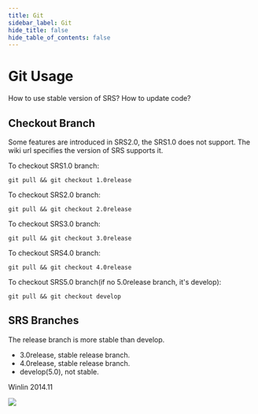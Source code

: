```yaml
---
title: Git
sidebar_label: Git
hide_title: false
hide_table_of_contents: false
---
```


# Git Usage

How to use stable version of SRS? How to update code?

## Checkout Branch

Some features are introduced in SRS2.0, the SRS1.0 does not support.
The wiki url specifies the version of SRS supports it.

To checkout SRS1.0 branch:

```
git pull && git checkout 1.0release
```

To checkout SRS2.0 branch:

```
git pull && git checkout 2.0release
```

To checkout SRS3.0 branch:

```
git pull && git checkout 3.0release
```

To checkout SRS4.0 branch:

```
git pull && git checkout 4.0release
```

To checkout SRS5.0 branch(if no 5.0release branch, it's develop):

```
git pull && git checkout develop
```

## SRS Branches

The release branch is more stable than develop.

* 3.0release, stable release branch.
* 4.0release, stable release branch.
* develop(5.0), not stable.

Winlin 2014.11

![](https://ossrs.io/gif/v1/sls.gif?site=ossrs.io&path=/lts/doc/en/v7/git)


